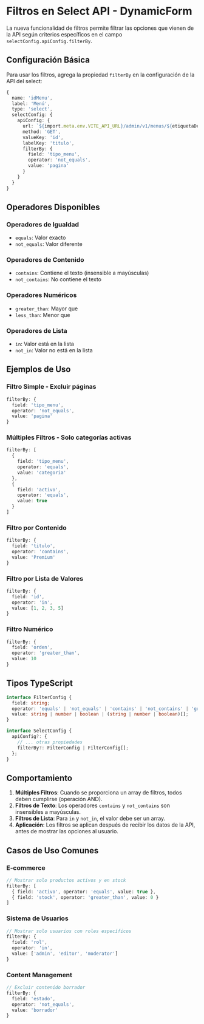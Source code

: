 # Filtros en Select API - DynamicForm

La nueva funcionalidad de filtros permite filtrar las opciones que vienen de la API según criterios específicos en el campo `selectConfig.apiConfig.filterBy`.

## Configuración Básica

Para usar los filtros, agrega la propiedad `filterBy` en la configuración de la API del select:

```typescript
{
  name: 'idMenu',
  label: 'Menú',
  type: 'select',
  selectConfig: {
    apiConfig: {
      url: `${import.meta.env.VITE_API_URL}/admin/v1/menus/${etiquetaDep}`,
      method: 'GET',
      valueKey: 'id',
      labelKey: 'titulo',
      filterBy: {
        field: 'tipo_menu',
        operator: 'not_equals',
        value: 'pagina'
      }
    }
  }
}
```

## Operadores Disponibles

### Operadores de Igualdad
- `equals`: Valor exacto
- `not_equals`: Valor diferente

### Operadores de Contenido
- `contains`: Contiene el texto (insensible a mayúsculas)
- `not_contains`: No contiene el texto

### Operadores Numéricos
- `greater_than`: Mayor que
- `less_than`: Menor que

### Operadores de Lista
- `in`: Valor está en la lista
- `not_in`: Valor no está en la lista

## Ejemplos de Uso

### Filtro Simple - Excluir páginas
```typescript
filterBy: {
  field: 'tipo_menu',
  operator: 'not_equals',
  value: 'pagina'
}
```

### Múltiples Filtros - Solo categorías activas
```typescript
filterBy: [
  {
    field: 'tipo_menu',
    operator: 'equals',
    value: 'categoria'
  },
  {
    field: 'activo',
    operator: 'equals',
    value: true
  }
]
```

### Filtro por Contenido
```typescript
filterBy: {
  field: 'titulo',
  operator: 'contains',
  value: 'Premium'
}
```

### Filtro por Lista de Valores
```typescript
filterBy: {
  field: 'id',
  operator: 'in',
  value: [1, 2, 3, 5]
}
```

### Filtro Numérico
```typescript
filterBy: {
  field: 'orden',
  operator: 'greater_than',
  value: 10
}
```

## Tipos TypeScript

```typescript
interface FilterConfig {
  field: string;
  operator: 'equals' | 'not_equals' | 'contains' | 'not_contains' | 'greater_than' | 'less_than' | 'in' | 'not_in';
  value: string | number | boolean | (string | number | boolean)[];
}

interface SelectConfig {
  apiConfig?: {
    // ... otras propiedades
    filterBy?: FilterConfig | FilterConfig[];
  };
}
```

## Comportamiento

1. **Múltiples Filtros**: Cuando se proporciona un array de filtros, todos deben cumplirse (operación AND).
2. **Filtros de Texto**: Los operadores `contains` y `not_contains` son insensibles a mayúsculas.
3. **Filtros de Lista**: Para `in` y `not_in`, el valor debe ser un array.
4. **Aplicación**: Los filtros se aplican después de recibir los datos de la API, antes de mostrar las opciones al usuario.

## Casos de Uso Comunes

### E-commerce
```typescript
// Mostrar solo productos activos y en stock
filterBy: [
  { field: 'activo', operator: 'equals', value: true },
  { field: 'stock', operator: 'greater_than', value: 0 }
]
```

### Sistema de Usuarios
```typescript
// Mostrar solo usuarios con roles específicos
filterBy: {
  field: 'rol',
  operator: 'in',
  value: ['admin', 'editor', 'moderator']
}
```

### Content Management
```typescript
// Excluir contenido borrador
filterBy: {
  field: 'estado',
  operator: 'not_equals',
  value: 'borrador'
}
```